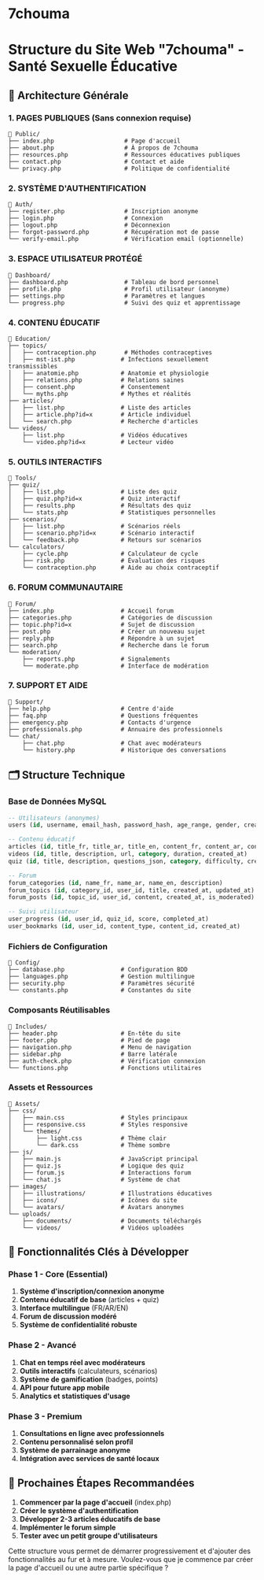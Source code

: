 # 7chouma

# Structure du Site Web "7chouma" - Santé Sexuelle Éducative

## 🎯 Architecture Générale

### 1. PAGES PUBLIQUES (Sans connexion requise)
```
📁 Public/
├── index.php                    # Page d'accueil
├── about.php                    # À propos de 7chouma
├── resources.php                # Ressources éducatives publiques
├── contact.php                  # Contact et aide
└── privacy.php                  # Politique de confidentialité
```

### 2. SYSTÈME D'AUTHENTIFICATION
```
📁 Auth/
├── register.php                 # Inscription anonyme
├── login.php                    # Connexion
├── logout.php                   # Déconnexion
├── forgot-password.php          # Récupération mot de passe
└── verify-email.php             # Vérification email (optionnelle)
```

### 3. ESPACE UTILISATEUR PROTÉGÉ
```
📁 Dashboard/
├── dashboard.php                # Tableau de bord personnel
├── profile.php                  # Profil utilisateur (anonyme)
├── settings.php                 # Paramètres et langues
└── progress.php                 # Suivi des quiz et apprentissage
```

### 4. CONTENU ÉDUCATIF
```
📁 Education/
├── topics/
│   ├── contraception.php        # Méthodes contraceptives
│   ├── mst-ist.php             # Infections sexuellement transmissibles
│   ├── anatomie.php            # Anatomie et physiologie
│   ├── relations.php           # Relations saines
│   ├── consent.php             # Consentement
│   └── myths.php               # Mythes et réalités
├── articles/
│   ├── list.php                # Liste des articles
│   ├── article.php?id=x        # Article individuel
│   └── search.php              # Recherche d'articles
└── videos/
    ├── list.php                # Vidéos éducatives
    └── video.php?id=x          # Lecteur vidéo
```

### 5. OUTILS INTERACTIFS
```
📁 Tools/
├── quiz/
│   ├── list.php                # Liste des quiz
│   ├── quiz.php?id=x           # Quiz interactif
│   ├── results.php             # Résultats des quiz
│   └── stats.php               # Statistiques personnelles
├── scenarios/
│   ├── list.php                # Scénarios réels
│   ├── scenario.php?id=x       # Scénario interactif
│   └── feedback.php            # Retours sur scénarios
└── calculators/
    ├── cycle.php               # Calculateur de cycle
    ├── risk.php                # Évaluation des risques
    └── contraception.php       # Aide au choix contraceptif
```

### 6. FORUM COMMUNAUTAIRE
```
📁 Forum/
├── index.php                   # Accueil forum
├── categories.php              # Catégories de discussion
├── topic.php?id=x              # Sujet de discussion
├── post.php                    # Créer un nouveau sujet
├── reply.php                   # Répondre à un sujet
├── search.php                  # Recherche dans le forum
└── moderation/
    ├── reports.php             # Signalements
    └── moderate.php            # Interface de modération
```

### 7. SUPPORT ET AIDE
```
📁 Support/
├── help.php                    # Centre d'aide
├── faq.php                     # Questions fréquentes
├── emergency.php               # Contacts d'urgence
├── professionals.php           # Annuaire des professionnels
└── chat/
    ├── chat.php                # Chat avec modérateurs
    └── history.php             # Historique des conversations
```

## 🗂️ Structure Technique

### Base de Données MySQL
```sql
-- Utilisateurs (anonymes)
users (id, username, email_hash, password_hash, age_range, gender, created_at)

-- Contenu éducatif
articles (id, title_fr, title_ar, title_en, content_fr, content_ar, content_en, category, created_at)
videos (id, title, description, url, category, duration, created_at)
quiz (id, title, description, questions_json, category, difficulty, created_at)

-- Forum
forum_categories (id, name_fr, name_ar, name_en, description)
forum_topics (id, category_id, user_id, title, created_at, updated_at)
forum_posts (id, topic_id, user_id, content, created_at, is_moderated)

-- Suivi utilisateur
user_progress (id, user_id, quiz_id, score, completed_at)
user_bookmarks (id, user_id, content_type, content_id, created_at)
```

### Fichiers de Configuration
```
📁 Config/
├── database.php                # Configuration BDD
├── languages.php               # Gestion multilingue
├── security.php                # Paramètres sécurité
└── constants.php               # Constantes du site
```

### Composants Réutilisables
```
📁 Includes/
├── header.php                  # En-tête du site
├── footer.php                  # Pied de page
├── navigation.php              # Menu de navigation
├── sidebar.php                 # Barre latérale
├── auth-check.php              # Vérification connexion
└── functions.php               # Fonctions utilitaires
```

### Assets et Ressources
```
📁 Assets/
├── css/
│   ├── main.css                # Styles principaux
│   ├── responsive.css          # Styles responsive
│   └── themes/
│       ├── light.css           # Thème clair
│       └── dark.css            # Thème sombre
├── js/
│   ├── main.js                 # JavaScript principal
│   ├── quiz.js                 # Logique des quiz
│   ├── forum.js                # Interactions forum
│   └── chat.js                 # Système de chat
├── images/
│   ├── illustrations/          # Illustrations éducatives
│   ├── icons/                  # Icônes du site
│   └── avatars/                # Avatars anonymes
└── uploads/
    ├── documents/              # Documents téléchargés
    └── videos/                 # Vidéos uploadées
```

## 🔧 Fonctionnalités Clés à Développer

### Phase 1 - Core (Essential)
1. **Système d'inscription/connexion anonyme**
2. **Contenu éducatif de base** (articles + quiz)
3. **Interface multilingue** (FR/AR/EN)
4. **Forum de discussion modéré**
5. **Système de confidentialité robuste**

### Phase 2 - Avancé
1. **Chat en temps réel avec modérateurs**
2. **Outils interactifs** (calculateurs, scénarios)
3. **Système de gamification** (badges, points)
4. **API pour future app mobile**
5. **Analytics et statistiques d'usage**

### Phase 3 - Premium
1. **Consultations en ligne avec professionnels**
2. **Contenu personnalisé selon profil**
3. **Système de parrainage anonyme**
4. **Intégration avec services de santé locaux**

## 🚀 Prochaines Étapes Recommandées

1. **Commencer par la page d'accueil** (index.php)
2. **Créer le système d'authentification**
3. **Développer 2-3 articles éducatifs de base**
4. **Implémenter le forum simple**
5. **Tester avec un petit groupe d'utilisateurs**

Cette structure vous permet de démarrer progressivement et d'ajouter des fonctionnalités au fur et à mesure. Voulez-vous que je commence par créer la page d'accueil ou une autre partie spécifique ?
